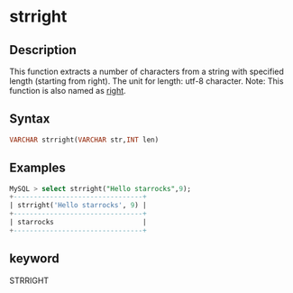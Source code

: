 ---
---

# strright

## Description

This function extracts a number of characters from a string with specified length (starting from right). The unit for length: utf-8 character.
Note: This function is also named as [right](right.md).

## Syntax

```SQL
VARCHAR strright(VARCHAR str,INT len)
```

## Examples

```SQL
MySQL > select strright("Hello starrocks",9);
+--------------------------------+
| strright('Hello starrocks', 9) |
+--------------------------------+
| starrocks                      |
+--------------------------------+
```

## keyword

STRRIGHT

